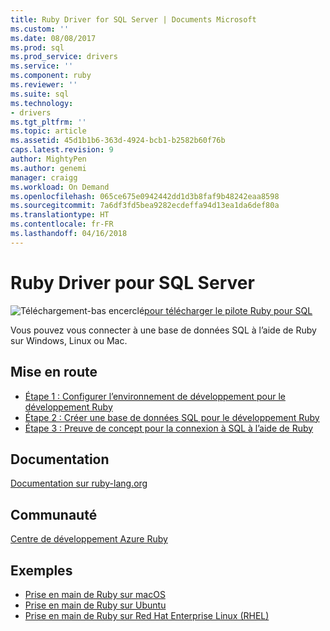 ```yaml
---
title: Ruby Driver for SQL Server | Documents Microsoft
ms.custom: ''
ms.date: 08/08/2017
ms.prod: sql
ms.prod_service: drivers
ms.service: ''
ms.component: ruby
ms.reviewer: ''
ms.suite: sql
ms.technology:
- drivers
ms.tgt_pltfrm: ''
ms.topic: article
ms.assetid: 45d1b1b6-363d-4924-bcb1-b2582b60f76b
caps.latest.revision: 9
author: MightyPen
ms.author: genemi
manager: craigg
ms.workload: On Demand
ms.openlocfilehash: 065ce675e0942442dd1d3b8faf9b48242eaa8598
ms.sourcegitcommit: 7a6df3fd5bea9282ecdeffa94d13ea1da6def80a
ms.translationtype: HT
ms.contentlocale: fr-FR
ms.lasthandoff: 04/16/2018
---
```

# <a name="ruby-driver-for-sql-server"></a>Ruby Driver pour SQL Server

![Téléchargement-bas encerclé](../../ssdt/media/download.png)[pour télécharger le pilote Ruby pour SQL](../sql-connection-libraries.md#anchor-20-drivers-relational-access)

Vous pouvez vous connecter à une base de données SQL à l’aide de Ruby sur Windows, Linux ou Mac.   
  
## <a name="getting-started"></a>Mise en route  
* [Étape 1 : Configurer l’environnement de développement pour le développement Ruby](step-1-configure-development-environment-for-ruby-development.md)  
* [Étape 2 : Créer une base de données SQL pour le développement Ruby](step-2-create-a-sql-database-for-ruby-development.md)  
* [Étape 3 : Preuve de concept pour la connexion à SQL à l’aide de Ruby](step-3-proof-of-concept-connecting-to-sql-using-ruby.md)  
  
## <a name="documentation"></a>Documentation  
[Documentation sur ruby-lang.org](https://www.ruby-lang.org/en/documentation/)  
  
## <a name="community"></a>Communauté  
[Centre de développement Azure Ruby](https://azure.microsoft.com/develop/ruby/)  
  
## <a name="samples"></a>Exemples
* [Prise en main de Ruby sur macOS](https://www.microsoft.com/sql-server/developer-get-started/ruby/mac/)
* [Prise en main de Ruby sur Ubuntu](https://www.microsoft.com/sql-server/developer-get-started/ruby/ubuntu/)
* [Prise en main de Ruby sur Red Hat Enterprise Linux (RHEL)](https://www.microsoft.com/sql-server/developer-get-started/ruby/rhel/)
